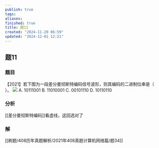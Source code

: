 ```yaml
---
publish: true
tags: 
aliases: 
finished: true
title: 题11
created: "2024-11-20 06:59"
updated: "2024-12-01 12:21"
---
```

## 题11
### 题目
【2021】若下图为一段差分曼彻斯特编码信号波形，则其编码的二进制位串是（ ）。
![](https://img.hwenyi.live/202412012020980.webp)
A. 10111001
B. 11010001
C. 00101110
D. 10110110
### 分析
[[差分曼彻斯特编码]]看虚线，这回选对了
### 解
[[刷题/408历年真题解析/2021年408真题计算机网络篇/题34]]